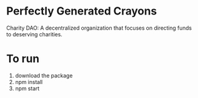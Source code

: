 # Perfectly Generated Crayons

Charity DAO: A decentralized organization that focuses on directing funds to deserving charities.

# To run
1. download the package
2. npm install
3. npm start